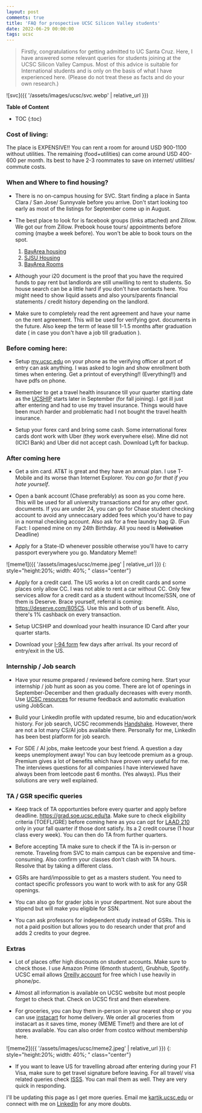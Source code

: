 ```yaml
---
layout: post
comments: true
title: 'FAQ for prospective UCSC Silicon Valley students'
date: 2022-06-29 00:00:00
tags: ucsc
---
```

> Firstly, congratulations for getting admitted to UC Santa Cruz. Here, I have answered some relevant queries for students joining at the UCSC Silicon Valley Campus. Most of this advice is suitable for International students and is only on the basis of what I have experienced here. (Please do not treat these as facts and do your own research.)

<!--more-->

![svc]({{ '/assets/images/ucsc/svc.webp' | relative_url }})
<!-- {: style="width: 90%;" class="center"} -->

<!--more-->

**Table of Content**
* TOC
{:toc}



### Cost of living:

The place is EXPENSIVE!! You can rent a room for around USD 900-1100 without utilities. The remaining (food+utilities) can come around USD 400-600 per month. Its best to have 2-3 roommates to save on internet/ utilities/ commute costs. 

### When and Where to find housing?

- There is no on-campus housing for SVC. Start finding a place in Santa Clara / San Jose/ Sunnyvale before you arrive. Don't start looking too early as most of the listings for September come up in August.

- The best place to look for is facebook groups (links attached) and Zillow. We got our from Zillow. Prebook house tours/ appointments before coming (maybe a week before). You won't be able to book tours on the spot. 
    1. [BayArea housing](https://www.facebook.com/groups/1105487206638421/)
    1.  [SJSU Housing](https://www.facebook.com/groups/1426595240988253/)
    1. [BayArea Rooms](https://www.facebook.com/groups/390478684333910/)

- Although your i20 document is the proof that you have the required funds to pay rent but landlords are still unwilling to rent to students. So house search can be a little hard if you don't have contacts here. You might need to show liquid assets and also yours/parents financial statements / credit history depending on the landlord.

- Make sure to completely read the rent agreement and have your name on the rent agreement. This will be used for verifying govt. documents in the future. Also keep the term of lease till 1-1.5 months after graduation date ( in case you don't have a job till graduation ).

### Before coming here:

- Setup [my.ucsc.edu](my.ucsc.edu) on your phone as the verifying officer at port of entry can ask anything. I was asked to login and show enrollment both times when entering. Get a printout of everything!! (Everything!!) and have pdfs on phone. 

- Remember to get a travel health insurance till your quarter starting date as the [UCSHIP](https://www.ucop.edu/ucship/) starts later in September (for fall joining). I got ill just after entering and had to use my travel insurance. Things would have been much harder and problematic had I not bought the travel health insurance.

- Setup your forex card and bring some cash. Some international forex cards dont work with Uber (they work everywhere else). Mine did not (ICICI Bank) and Uber did not accept cash. Download Lyft for backup. 

### After coming here

- Get a sim card. AT&T is great and they have an annual plan. I use T-Mobile and its worse than Internet Explorer. *You can go for that if you hate yourself*.

- Open a bank account (Chase preferably) as soon as you come here. This will be used for all university transactions and for any other govt. documents. If you are under 24, you can go for Chase student checking account to avoid any unneccasary added fees which you'd have to pay in a normal checking account. Also ask for a free laundry bag 😜. (Fun Fact: I opened mine on my 24th Birthday. All you need is ~~Motivation~~ Deadline)

- Apply for a State-ID whenever possible otherwise you'll have to carry passport everywhere you go. Mandatory Meme!!

![meme1]({{ '/assets/images/ucsc/meme.jpeg' | relative_url }})
{: style="height:20%; width: 40%; " class="center"}

- Apply for a credit card. The US works a lot on credit cards and some places only allow CC. I was not able to rent a car without CC. Only few services allow for a credit card as a student without Income/SSN, one of them is Deserve. Brace yourself, referral is coming: <https://deserve.com/805C5>. Use this and both of us benefit. Also, there's 1% cashback on every transaction.
 
- Setup UCSHIP and download your health insurance ID Card after your quarter starts.

- Download your [I-94 form](https://i94.cbp.dhs.gov/I94/#/home) few days after arrival. Its your record of entry/exit in the US.

### Internship / Job search

- Have your resume prepared / reviewed before coming here. Start your internship / job hunt as soon as you come. There are lot of openings in September-December and then gradually decreases with every month.
Use [UCSC resources](https://careers.ucsc.edu/student/resources/resume_cover_letters/resume.html) for resume feedback and automatic evaluation using JobScan.

- Build your LinkedIn profile with updated resume, bio and education/work history. For job search, UCSC recommends [Handshake](https://careers.ucsc.edu/student/handshake-student-resources/index.html). However, there are not a lot many CS/AI jobs available there. Personally for me, LinkedIn has been best platform for job search. 

- For SDE / AI jobs, make leetcode your best friend. A question a day keeps unemployment away! You can buy leetcode premium as a group. Premium gives a lot of benefits which have proven very useful for me. The interviews questions for all companies I have interviewed have always been from leetcode past 6 months. (Yes always). Plus their solutions are very well explained. 

### TA / GSR specific queries

- Keep track of TA opportunties before every quarter and apply before deadline. <https://grad.soe.ucsc.edu/ta>.  Make sure to check eligibility criteria (TOEFL/GRE) before coming here as you can opt for [LAAD 210](https://catalog.ucsc.edu/en/Current/General-Catalog/Courses/LAAD-Languages/Graduate/LAAD-210) only in your fall quarter if those dont satisfy. Its a 2 credit course (1 hour class every week). You can then do TA from further quarters.

- Before accepting TA make sure to check  if the TA is in-person or remote. Traveling from SVC to main campus can be expensive and time-consuming. Also confirm your classes don't clash with TA hours. Resolve that by taking a different class.

- GSRs are hard/impossible to get as a masters student. You need to contact specific professors you want to work with to ask for any GSR openings.

- You can also go for grader jobs in your department. Not sure about the stipend but will make you eligible for SSN.

- You can ask professors for independent study instead of GSRs. This is not a paid position but allows you to do research under that prof and adds 2 credits to your degree.

### Extras

- Lot of places offer high discounts on student accounts. Make sure to check those. I use Amazon Prime (6month student), Grubhub, Spotify. UCSC email allows [Oreilly account](https://www.oreilly.com/) for free which I use heavily in phone/pc. 

- Almost all information is available on UCSC website but most people forget to check that. Check on UCSC first and then elsewhere.

- For groceries, you can buy them in-person in your nearest shop or you can use [instacart](https://instacart.com/) for home delivery. We order all groceries from instacart as it saves time, money (MEME Time!!) and there are lot of stores available. You can also order from costco without membership here.

![meme2]({{ '/assets/images/ucsc/meme2.jpeg' | relative_url }})
{: style="height:20%; width: 40%; " class="center"}

- If you want to leave US for travelling abroad after entering during your F1 Visa, make sure to get travel signature before leaving. For all travel/ visa related queries check [ISSS](https://isss.ucsc.edu/). You can mail them as well. They are very quick in responding.

I'll be updating this page as I get more queries. Email me [kartik.ucsc.edu](mailto:kartik@ucsc.edu) or connect with me on [LinkedIn](https://www.linkedin.com/in/kartikaggarwal98/) for any more doubts.